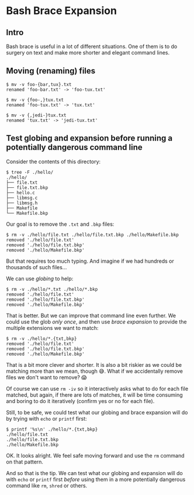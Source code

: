 # Bash Brace Expansion

## Intro
Bash brace is useful in a lot of different situations. One of them is to do surgery on text and make more shorter and elegant command lines.

## Moving (renaming) files

``` 
$ mv -v foo-{bar,tux}.txt
renamed 'foo-bar.txt' -> 'foo-tux.txt'

$ mv -v {foo-,}tux.txt
renamed 'foo-tux.txt' -> 'tux.txt'

$ mv -v {,jedi-}tux.txt
renamed 'tux.txt' -> 'jedi-tux.txt'
```

## Test globing and expansion before running a potentially dangerous command line

Consider the contents of this directory:

```{code} bash
$ tree -F ./hello/
./hello/
├── file.txt
├── file.txt.bkp
├── hello.c
├── libmsg.c
├── libmsg.h
├── Makefile
└── Makefile.bkp
```

Our goal is to remove the `.txt` and `.bkp` files:

```{code} bash
$ rm -v ./hello/file.txt ./hello/file.txt.bkp ./hello/Makefile.bkp
removed './hello/file.txt'
removed './hello/file.txt.bkp'
removed './hello/Makefile.bkp'
```

But that requires too much typing.
And imagine if we had hundreds or thousands of such files...

We can use _globing_ to help:

```{code} bash
$ rm -v ./hello/*.txt ./hello/*.bkp
removed './hello/file.txt'
removed './hello/file.txt.bkp'
removed './hello/Makefile.bkp'
```

That is better.
But we can improve that command line even further.
We could use the glob _only once_, and then use _brace expansion_ to provide the multiple extensions we want to match:

```{code} bash
$ rm -v ./hello/*.{txt,bkp}
removed './hello/file.txt'
removed './hello/file.txt.bkp'
removed './hello/Makefile.bkp'
```

That is a bit more clever and shorter.
It is also a bit riskier as we could be matching more than we mean, though 😅.
What if we accidentally remove files we don't want to remove? 😱

Of course we can use `rm -iv` so it interactively asks what to do for each file matched, but again, if there are lots of matches, it will be time consuming and boring to do it iteratively (confirm yes or no for each file).

Still, to be safe, we could test what our globing and brace expansion will do by trying with `echo` or `printf` first:

```{code} bash
$ printf '%s\n' ./hello/*.{txt,bkp}
./hello/file.txt
./hello/file.txt.bkp
./hello/Makefile.bkp
```

OK.
It looks alright.
We feel safe moving forward and use the `rm` command on that pattern.

And so that is the tip.
We can test what our globing and expansion will do with `echo` or `printf` first _before_ using them in a more potentially dangerous command like `rm`, `shred` or others.
